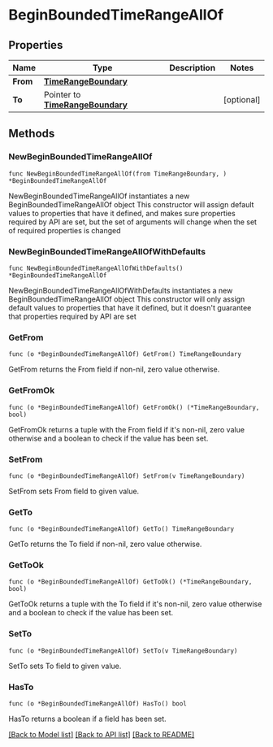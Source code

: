 # BeginBoundedTimeRangeAllOf

## Properties

Name | Type | Description | Notes
------------ | ------------- | ------------- | -------------
**From** | [**TimeRangeBoundary**](TimeRangeBoundary.md) |  | 
**To** | Pointer to [**TimeRangeBoundary**](TimeRangeBoundary.md) |  | [optional] 

## Methods

### NewBeginBoundedTimeRangeAllOf

`func NewBeginBoundedTimeRangeAllOf(from TimeRangeBoundary, ) *BeginBoundedTimeRangeAllOf`

NewBeginBoundedTimeRangeAllOf instantiates a new BeginBoundedTimeRangeAllOf object
This constructor will assign default values to properties that have it defined,
and makes sure properties required by API are set, but the set of arguments
will change when the set of required properties is changed

### NewBeginBoundedTimeRangeAllOfWithDefaults

`func NewBeginBoundedTimeRangeAllOfWithDefaults() *BeginBoundedTimeRangeAllOf`

NewBeginBoundedTimeRangeAllOfWithDefaults instantiates a new BeginBoundedTimeRangeAllOf object
This constructor will only assign default values to properties that have it defined,
but it doesn't guarantee that properties required by API are set

### GetFrom

`func (o *BeginBoundedTimeRangeAllOf) GetFrom() TimeRangeBoundary`

GetFrom returns the From field if non-nil, zero value otherwise.

### GetFromOk

`func (o *BeginBoundedTimeRangeAllOf) GetFromOk() (*TimeRangeBoundary, bool)`

GetFromOk returns a tuple with the From field if it's non-nil, zero value otherwise
and a boolean to check if the value has been set.

### SetFrom

`func (o *BeginBoundedTimeRangeAllOf) SetFrom(v TimeRangeBoundary)`

SetFrom sets From field to given value.


### GetTo

`func (o *BeginBoundedTimeRangeAllOf) GetTo() TimeRangeBoundary`

GetTo returns the To field if non-nil, zero value otherwise.

### GetToOk

`func (o *BeginBoundedTimeRangeAllOf) GetToOk() (*TimeRangeBoundary, bool)`

GetToOk returns a tuple with the To field if it's non-nil, zero value otherwise
and a boolean to check if the value has been set.

### SetTo

`func (o *BeginBoundedTimeRangeAllOf) SetTo(v TimeRangeBoundary)`

SetTo sets To field to given value.

### HasTo

`func (o *BeginBoundedTimeRangeAllOf) HasTo() bool`

HasTo returns a boolean if a field has been set.


[[Back to Model list]](../README.md#documentation-for-models) [[Back to API list]](../README.md#documentation-for-api-endpoints) [[Back to README]](../README.md)


